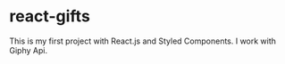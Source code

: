 # react-gifts
 This is my first project with React.js and Styled Components. I work with Giphy Api.
